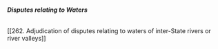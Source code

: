 ###### **_Disputes relating to Waters_**

[[262. Adjudication of disputes relating to waters of inter-State rivers or river valleys]]